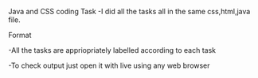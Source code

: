 Java and CSS coding Task
-I did all the tasks all in the same css,html,java file.

  
Format

-All the tasks are appriopriately labelled according to each task

-To check output just open it with live using any web browser
